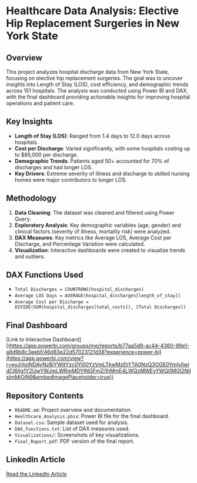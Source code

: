 # Healthcare Data Analysis: Elective Hip Replacement Surgeries in New York State

## Overview
This project analyzes hospital discharge data from New York State, focusing on elective hip replacement surgeries. The goal was to uncover insights into Length of Stay (LOS), cost efficiency, and demographic trends across 151 hospitals. The analysis was conducted using Power BI and DAX, with the final dashboard providing actionable insights for improving hospital operations and patient care.

## Key Insights
- **Length of Stay (LOS)**: Ranged from 1.4 days to 12.0 days across hospitals.
- **Cost per Discharge**: Varied significantly, with some hospitals costing up to $85,000 per discharge.
- **Demographic Trends**: Patients aged 50+ accounted for 70% of discharges and had longer LOS.
- **Key Drivers**: Extreme severity of illness and discharge to skilled nursing homes were major contributors to longer LOS.

## Methodology
1. **Data Cleaning**: The dataset was cleaned and filtered using Power Query.
2. **Exploratory Analysis**: Key demographic variables (age, gender) and clinical factors (severity of illness, mortality risk) were analyzed.
3. **DAX Measures**: Key metrics like Average LOS, Average Cost per Discharge, and Percentage Variation were calculated.
4. **Visualization**: Interactive dashboards were created to visualize trends and outliers.

## DAX Functions Used
- `Total Discharges = COUNTROWS(hospital_discharges)`
- `Average LOS Days = AVERAGE(hospital_discharges[length_of_stay])`
- `Average Cost per Discharge = DIVIDE(SUM(hospital_discharges[total_costs]), [Total Discharges])`

## Final Dashboard
[Link to Interactive Dashboard][(https://app.powerbi.com/groups/me/reports/b77aa5d9-ac44-4360-99e1-a8d9b8c3eebf/46d83e22d57023121d38?experience=power-bi](https://app.powerbi.com/view?r=eyJrIjoiNDAyNzBiYWItYzc0Yi00YzVmLTkwMzEtYTA0NzQ3OGE0YmIyIiwidCI6Ijg1Y2UwYWJmLWRmMDYtNGFmZi1hMmE4LWQzMWEyYWQ0MGI2NiIsImMiOjN9&embedImagePlaceholder=true))  


## Repository Contents
- `README.md`: Project overview and documentation.
- `Healthcare_Analysis.pbix`: Power BI file for the final dashboard.
- `Dataset.csv`: Sample dataset used for analysis.
- `DAX_Functions.txt`: List of DAX measures used.
- `Visualizations/`: Screenshots of key visualizations.
- `Final_Report.pdf`: PDF version of the final report.

## LinkedIn Article
[Read the LinkedIn Article](#)
